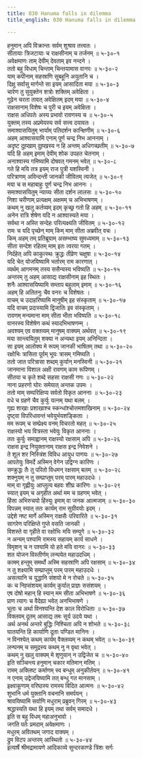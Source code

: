 ```yaml
---
title: 030 Hanuma falls in dilemma
title_english: 030 Hanuma falls in dilemma

---
```

<div class="audioEmbed"  caption="श्रीराम-हरिसीताराममूर्ति-घनपाठिभ्यां वचनम्" src="https://archive.org/download/Ramayana-recitation-Sriram-harisItArAmamUrti-Ghanapaati-v2/Kanda_5/Kanda_5_SK-030-Hanuma_falls_in_dilemma.mp3"></div>

हनुमान् अपि विक्रान्तः सर्वम् शुश्राव तत्त्वतः ।  
सीतायाः त्रिजटायाः च राक्षसीनाम् च तर्जनम् ॥ ५-३०-१  
अवेक्षमाणः ताम् देवीम् देवताम् इव नन्दने ।  
ततो बहु विधाम् चिन्ताम् चिन्तयामास वानरः ॥ ५-३०-२  
याम् कपीनाम् सहस्राणि सुबहूनि अयुतानि च ।  
दिक्षु सर्वासु मार्गन्ते सा इयम् आसादिता मया ॥ ५-३०-३  
चारेण तु सुयुक्तेन शत्रोः शक्तिम् अवेक्षिता ।  
गूढेन चरता तावत् अवेक्षितम् इदम् मया ॥ ५-३०-४  
राक्षसानाम् विशेषः च पुरी च इयम् अवेक्षिता ।  
राक्षस अधिपतेः अस्य प्रभावो रावणस्य च ॥ ५-३०-५  
युक्तम् तस्य अप्रमेयस्य सर्व सत्त्व दयावतः ।  
समाश्वासयितुम् भार्याम् पतिदर्शन कान्क्षिणीम् ॥ ५-३०-६  
अहम् आश्वासयामि एनाम् पूर्ण चन्द्र निभ आननाम् ।  
अदृष्ट दुह्खाम् दुह्खस्य न हि अन्तम् अधिगच्छतीम् ॥ ५-३०-७  
यदि हि अहम् इमाम् देवीम् शोक उपहत चेतनाम् ।  
अनाश्वास्य गमिष्यामि दोषवत् गमनम् भवेत् ॥ ५-३०-८  
गते हि मयि तत्र इयम् राज पुत्री यशस्विनी ।  
परित्राणम् अविन्दन्ती जानकी जीवितम् त्यजेत् ॥ ५-३०-९  
मया च स महाबाहुः पूर्ण चन्द्र निभ आननः ।  
समाश्वासयितुम् न्याय्यः सीता दर्शन लालसः ॥ ५-३०-१०  
निशा चरीणाम् प्रत्यक्षम् अक्षमम् च अभिभाषणम् ।  
कथम् नु खलु कर्तव्यम् इदम् कृच्छ्र गतो हि अहम् ॥ ५-३०-११  
अनेन रात्रि शेषेण यदि न आश्वास्यते मया ।  
सर्वथा न अस्ति सन्देहः परित्यक्ष्यति जीवितम् ॥ ५-३०-१२  
रामः च यदि पृच्छेन् माम् किम् माम् सीता अब्रवीत् वचः ।  
किम् अहम् तम् प्रतिब्रूयाम् असम्भाष्य सुमध्यमाम् ॥ ५-३०-१३  
सीता सन्देश रहितम् माम् इतः त्वरया गतम् ।  
निर्दहेत् अपि काकुत्स्थः क्रुद्धः तीव्रेण चक्षुषा ॥ ५-३०-१४  
यदि चेत् योजयिष्यामि भर्तारम् राम कारणात् ।  
व्यर्थम् आगमनम् तस्य ससैन्यस्य भविष्यति ॥ ५-३०-१५  
अन्तरम् तु अहम् आसाद्य राक्षसीनाम् इह स्थितः ।  
शनैः आश्वासयिष्यामि सम्ताप बहुलाम् इमाम् ॥ ५-३०-१६  
अहम् हि अतितनुः चैव वनरः च विशेषतः ।  
वाचम् च उदाहरिष्यामि मानुषीम् इह संस्कृताम् ॥ ५-३०-१७  
यदि वाचम् प्रदास्यामि द्विजातिः इव संस्कृताम् ।  
रावणम् मन्यमाना माम् सीता भीता भविष्यति ॥ ५-३०-१८  
वानरस्य विशेषेण कथं स्यादभिभाषणम्म् ।  
अवश्यम् एव वक्तव्यम् मानुषम् वाक्यम् अर्थवत् ॥ ५-३०-१९  
मया सान्त्वयितुम् शक्या न अन्यथा इयम् अनिन्दिता ।  
सा इयम् आलोक्य मे रूपम् जानकी भाषितम् तथा ॥ ५-३०-२०  
रक्षोभिः त्रासिता पूर्वम् भूयः त्रासम् गमिष्यति ।  
ततो जात परित्रासा शब्दम् कुर्यान् मनस्विनी ॥ ५-३०-२१  
जानमाना विशाल अक्षी रावणम् काम रूपिणम् ।  
सीतया च कृते शब्दे सहसा राक्षसी गणः ॥ ५-३०-२२  
नाना प्रहरणो घोरः समेयात् अन्तक उपमः ।  
ततो माम् सम्परिक्षिप्य सर्वतो विकृत आननाः ॥ ५-३०-२३  
वधे च ग्रहणे चैव कुर्युः यत्नम् यथा बलम् ।  
गृह्य शाखाः प्रशाखाश्च स्कन्धांश्चोत्तमशाखिनाम् ॥ ५-३०-२४  
दृष्ट्वा विपरिधावन्तं भवेयुर्भयशङ्किताः ।  
मम रूपम् च सम्प्रेक्ष्य वनम् विचरतो महत् ॥ ५-३०-२५  
राक्षस्यो भय वित्रस्ता भवेयुः विकृत आननाः ।  
ततः कुर्युः समाह्वानम् राक्षस्यो रक्षसाम् अपि ॥ ५-३०-२६  
राक्षस इन्द्र नियुक्तानाम् राक्षस इन्द्र निवेशने ।  
ते शूल शर निस्त्रिंश विविध आयुध पाणयः ॥ ५-३०-२७  
आपतेयुः विमर्दे अस्मिन् वेगेन उद्विग्न कारिणः ।  
सम्क्रुद्धः तैः तु परितो विधमन् रक्षसाम् बलम् ॥ ५-३०-२८  
शक्नुयम् न तु सम्प्राप्तुम् परम् पारम् महाउदधेः ।  
माम् वा गृह्णीयुः आप्लुत्य बहवः शीघ्र कारिणः ॥ ५-३०-२९  
स्यात् इयम् च अगृहीत अर्था मम च ग्रहणम् भवेत् ।  
हिंसा अभिरुचयो हिंस्युः इमाम् वा जनक आत्मजाम् ॥ ५-३०-३०  
विपन्नम् स्यात् ततः कार्यम् राम सुग्रीवयोः इदम् ।  
उद्देशे नष्ट मार्गे अस्मिन् राक्षसैः परिवारिते ॥ ५-३०-३१  
सागरेण परिक्षिप्ते गुप्ते वसति जानकी ।  
विशस्ते वा गृहीते वा रक्षोभिः मयि सम्युगे ॥ ५-३०-३२  
न अन्यम् पश्यामि रामस्य सहायम् कार्य साधने ।  
विमृशन् च न पश्यामि यो हते मयि वानरः ॥ ५-३०-३३  
शत योजन विस्तीर्णम् लन्घयेत महाउदधिम् ।  
कामम् हन्तुम् समर्थो अस्मि सहस्राणि अपि रक्षसाम् ॥ ५-३०-३४  
न तु शक्ष्यामि सम्प्राप्तुम् परम् पारम् महाउदधेः ।  
असत्यानि च युद्धानि संशयो मे न रोचते ॥ ५-३०-३५  
कः च निह्संशयम् कार्यम् कुर्यात् प्राज्ञः ससंशयम् ।  
एष दोषो महान् हि स्यान् मम सीता अभिभाषणे ॥ ५-३०-३६  
प्राण त्यागः च वैदेह्या भवेत् अनभिभाषणे ।  
भूताः च अर्था विनश्यन्ति देश काल विरोधिताः ॥ ५-३०-३७  
विक्लवम् दूतम् आसाद्य तमः सूर्य उदये यथा ।  
अर्थ अनर्थ अन्तरे बुद्धिः निश्चिता अपि न शोभते ॥ ५-३०-३८  
घातयन्ति हि कार्याणि दूताः पण्डित मानिनः ।  
न विनश्येत् कथम् कार्यम् वैक्लव्यम् न कथम् भवेत् ॥ ५-३०-३९  
लन्घनम् च समुद्रस्य कथम् नु न वृथा भवेत् ।  
कथम् नु खलु वाक्यम् मे शृणुयान् न उद्विजेत च ॥ ५-३०-४०  
इति सञ्चिन्त्य हनुमान् चकार मतिमान् मतिम् ।  
रामम् अक्लिष्ट कर्माणम् स्व बन्धुम् अनुकीर्तयन् ॥ ५-३०-४१  
न एनाम् उद्वेजयिष्यामि तत् बन्धु गत मानसाम् ।  
इक्ष्वाकूणाम् वरिष्ठस्य रामस्य विदित आत्मनः ॥ ५-३०-४२  
शुभानि धर्म युक्तानि वचनानि समर्पयन् ।  
श्रावयिष्यामि सर्वाणि मधुराम् प्रब्रुवन् गिरम् ॥ ५-३०-४३  
श्रद्धास्यति यथा हि इयम् तथा सर्वम् समादधे ।  
इति स बहु विधम् महाअनुभावो ।  
जगति पतेः प्रमदाम् अवेक्षमाणः ।  
मधुरम् अवितथम् जगाद वाक्यम् ।  
द्रुम विटप अन्तरम् आस्थितो ॥ ५-३०-४४  
इत्यार्षे श्रीमद्रामायणे आदिकाव्ये सुन्दरकाण्डे त्रिंशः सर्गः